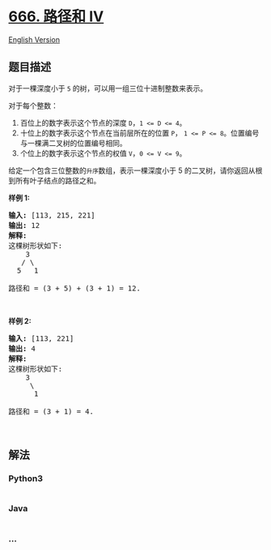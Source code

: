 # [666. 路径和 IV](https://leetcode-cn.com/problems/path-sum-iv)

[English Version](/solution/0600-0699/0666.Path%20Sum%20IV/README_EN.md)

## 题目描述
<!-- 这里写题目描述 -->
<p>对于一棵深度小于 <code>5</code> 的树，可以用一组三位十进制整数来表示。</p>

<p>对于每个整数：</p>

<ol>
	<li>百位上的数字表示这个节点的深度 <code>D</code>，<code>1 <= D <= 4</code>。</li>
	<li>十位上的数字表示这个节点在当前层所在的位置 <code>P</code>， <code>1 <= P <= 8</code>。位置编号与一棵满二叉树的位置编号相同。</li>
	<li>个位上的数字表示这个节点的权值 <code>V</code>，<code>0 <= V <= 9</code>。</li>
</ol>

<p>给定一个包含三位整数的<code>升序</code>数组，表示一棵深度小于 5 的二叉树，请你返回从根到所有叶子结点的路径之和。</p>

<p><strong>样例 1:</strong></p>

<pre><strong>输入:</strong> [113, 215, 221]
<strong>输出:</strong> 12
<strong>解释:</strong> 
这棵树形状如下:
    3
   / \
  5   1

路径和 = (3 + 5) + (3 + 1) = 12.
</pre>

<p> </p>

<p><strong>样例 2:</strong></p>

<pre><strong>输入:</strong> [113, 221]
<strong>输出:</strong> 4
<strong>解释:</strong> 
这棵树形状如下: 
    3
     \
      1

路径和 = (3 + 1) = 4.
</pre>

<p> </p>



## 解法
<!-- 这里可写通用的实现逻辑 -->


<!-- tabs:start -->

### **Python3**
<!-- 这里可写当前语言的特殊实现逻辑 -->

```python

```

### **Java**
<!-- 这里可写当前语言的特殊实现逻辑 -->

```java

```

### **...**
```

```

<!-- tabs:end -->